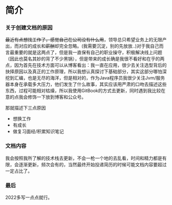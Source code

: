 # 简介

### 关于创建文档的原因
  ~~最近有点想找工作了，感觉自己在公司没有什么用~~，领导总只希望业务上的无限产出，而对应的成长和~~薪酬~~却完全忽略。(我需要沉淀，别的先放放..)对于我自己而言最重要的就是这两点了，但是我一直保有自己的职业操守，积极解决线上问题（因此也莫名其妙的背了不少黑锅），但是带来的成长确是我很不看好和在乎的两点，因为首先在技术方面可以从博客看出：我一直在应用，很少去关注选型背后的抉择原因以及真正的工作原理，所以我想认真探讨下基础部分，其实这部分哪怕深挖到汇编，也是无尽的海洋，但是相对的，作为Java程序员我很少关注Jvm/服务器本身在承载多大压力，他们发生了什么故事，其实应该用严肃的口吻去描述这些东西，过程可能相对枯燥，所以我使用GitBook的方式去更新，同时遇到我比较在意的点我会修饰一下放到博客和公众号。

那就描述下三点原因
- 想换工作
- 有成长
- 做复习面经/积累知识笔记

### 文档内容
  我会按照我所了解的技术栈去更新，不会一枪一个地的去乱看，时间和精力都是有限，会逐渐更新，频次会有的，当然最终开始投递简历的时候可能文档内容要超过一定占比了。

### 最后
  2022多写一点点就行。

